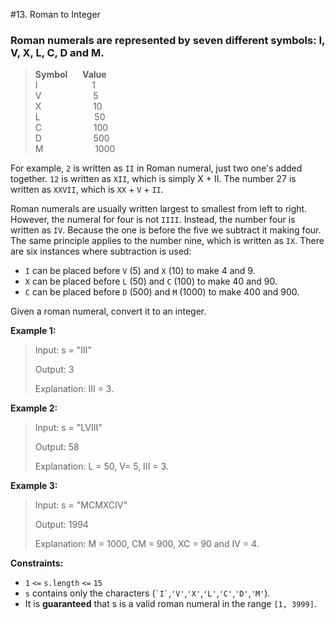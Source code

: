#13. Roman to Integer

### Roman numerals are represented by seven different symbols: I, V, X, L, C, D and M.

>**Symbol** &nbsp;&nbsp;&nbsp;&nbsp; **Value** <br>
I &nbsp;&nbsp;&nbsp;&nbsp;&nbsp;&nbsp;&nbsp;&nbsp;&nbsp;&nbsp;&nbsp;&nbsp;&nbsp;&nbsp;&nbsp;&nbsp;&nbsp;&nbsp;&nbsp;&nbsp; 1 <br>
V &nbsp;&nbsp;&nbsp;&nbsp;&nbsp;&nbsp;&nbsp;&nbsp;&nbsp;&nbsp;&nbsp;&nbsp;&nbsp;&nbsp;&nbsp;&nbsp;&nbsp;&nbsp;&nbsp;&nbsp;5 <br>
X &nbsp;&nbsp;&nbsp;&nbsp;&nbsp;&nbsp;&nbsp;&nbsp;&nbsp;&nbsp;&nbsp;&nbsp;&nbsp;&nbsp;&nbsp;&nbsp;&nbsp;&nbsp;&nbsp;&nbsp;10 <br>
L &nbsp;&nbsp;&nbsp;&nbsp;&nbsp;&nbsp;&nbsp;&nbsp;&nbsp;&nbsp;&nbsp;&nbsp;&nbsp;&nbsp;&nbsp;&nbsp;&nbsp;&nbsp;&nbsp;&nbsp; 50 <br>
C &nbsp;&nbsp;&nbsp;&nbsp;&nbsp;&nbsp;&nbsp;&nbsp;&nbsp;&nbsp;&nbsp;&nbsp;&nbsp;&nbsp;&nbsp;&nbsp;&nbsp;&nbsp;&nbsp;&nbsp;100 <br>
D &nbsp;&nbsp;&nbsp;&nbsp;&nbsp;&nbsp;&nbsp;&nbsp;&nbsp;&nbsp;&nbsp;&nbsp;&nbsp;&nbsp;&nbsp;&nbsp;&nbsp;&nbsp;&nbsp;&nbsp;500 <br>
M &nbsp;&nbsp;&nbsp;&nbsp;&nbsp;&nbsp;&nbsp;&nbsp;&nbsp;&nbsp;&nbsp;&nbsp;&nbsp;&nbsp;&nbsp;&nbsp;&nbsp;&nbsp;&nbsp;&nbsp;1000 <br>
> 
For example, ```2``` is written as ```II``` in Roman numeral, just two one's added together. ```12``` is written as ```XII```, which is simply X + II. The number 27 is written as ```XXVII```, which is ```XX``` + ```V``` + ```II```.

Roman numerals are usually written largest to smallest from left to right. However, the numeral for four is not ```IIII```. Instead, the number four is written as ```IV```. Because the one is before the five we subtract it making four. The same principle applies to the number nine, which is written as ```IX```. There are six instances where subtraction is used:

* ```I``` can be placed before ```V``` (5) and ```X``` (10) to make 4 and 9.
* ```X``` can be placed before ```L``` (50) and ```C``` (100) to make 40 and 90.
* ```C``` can be placed before ```D``` (500) and ```M``` (1000) to make 400 and 900.

Given a roman numeral, convert it to an integer.



**Example 1:** 

> Input: s = "III"
> 
> Output: 3
> 
> Explanation: III = 3.
 

**Example 2:**
> Input: s = "LVIII"
> 
> Output: 58
> 
> Explanation: L = 50, V= 5, III = 3.

**Example 3:**

> Input: s = "MCMXCIV"
>
> Output: 1994
> 
> Explanation: M = 1000, CM = 900, XC = 90 and IV = 4.

**Constraints:**

* ```1``` ```<=``` ```s.length``` ```<=``` ```15```
* ```s``` contains only the characters (``` `I` ```,``` 'V' ```,``` 'X' ```,``` 'L' ```,``` 'C' ```,``` 'D' ```,``` 'M' ```).
* It is **guaranteed** that s is a valid roman numeral in the range ```[1, 3999]```.